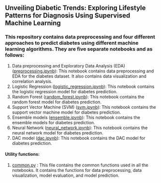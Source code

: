 ## Unveiling Diabetic Trends: Exploring Lifestyle Patterns for Diagnosis Using Supervised Machine Learning

### This repository contains data preprocessing and four different approaches to predict diabetes using different machine learning algorithms. They are five separate notebooks and as follows:

1. Data preprocessing and Exploratory Data Analysis (EDA) ([preprocessing.ipynb](./preprocessing.ipynb)): This notebook contains data preprocessing and EDA for the diabetes dataset. It also contains data visualization and correlation analysis.
2. Logistic Regression ([logistic_regression.ipynb](./logistic_regression.ipynb)): This notebook contains the logistic regression model for diabetes prediction.
3. Random Forest ([random_forest.ipynb](./random_forest.ipynb)): This notebook contains the random forest model for diabetes prediction.
4. Support Vector Machine (SVM) ([svm.ipynb](./svm.ipynb)): This notebook contains the support vector machine model for diabetes prediction.
5. Ensemble models ([ensemble.ipynb](./ensemble.ipynb)): This notebook contains the ensemble models for diabetes prediction.
6. Neural Network ([neural_network.ipynb](./neural_network.ipynb)): This notebook contains the neural network model for diabetes prediction.
7. DAC model ([dac.ipynb](./dac.ipynb)): This notebook contains the DAC model for diabetes prediction.

#### Utility functions:

1. [common.py](./common.py) : This file contains the common functions used in all the notebooks. It contains the functions for data preprocessing, data visualization, model evaluation, and model prediction.
